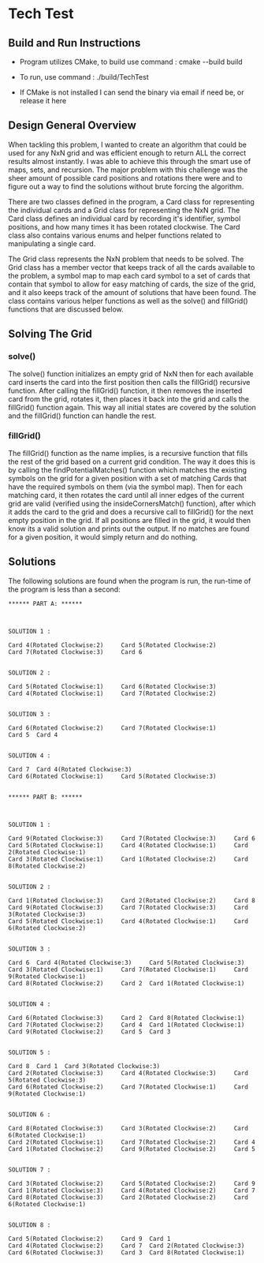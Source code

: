 # Tech Test

## Build and Run Instructions

- Program utilizes CMake, to build use command : cmake --build build
- To run, use command : ./build/TechTest

- If CMake is not installed I can send the binary via email if need be, or release it here
## Design General Overview

When tackling this problem, I wanted to create an algorithm that could be used for any NxN grid and was efficient enough to return ALL the correct results almost instantly. I was able to achieve this through the smart use of maps, sets, and recursion. The major problem with this challenge was the sheer amount of possible card positions and rotations there were and to figure out a way to find the solutions without brute forcing the algorithm.

There are two classes defined in the program, a Card class for representing the individual cards and a Grid class for representing the NxN grid. The Card class defines an individual card by recording it's identifier, symbol positions, and how many times it has been rotated clockwise. The Card class also contains various enums and helper functions related to manipulating a single card. 

The Grid class represents the NxN problem that needs to be solved. The Grid class has a member vector that keeps track of all the cards available to the problem, a symbol map to map each card symbol to a set of cards that contain that symbol to allow for easy matching of cards, the size of the grid, and it also keeps track of the amount of solutions that have been found. The class contains various helper functions as well as the solve() and fillGrid() functions that are discussed below.

## Solving The Grid
### solve()
 The solve() function initializes an empty grid of NxN then for each available card inserts the card into the first position then calls the fillGrid() recursive function. After calling the fillGrid() function, it then removes the inserted card from the grid, rotates it, then places it back into the grid and calls the fillGrid() function again. This way all initial states are covered by the solution and the fillGrid() function can handle the rest.

### fillGrid()
The fillGrid() function as the name implies, is a recursive function that fills the rest of the grid based on a current grid condition. The way it does this is by calling the findPotentialMatches() function which matches the existing symbols on the grid for a given position with a set of matching Cards that have the required symbols on them (via the symbol map). Then for each matching card, it then rotates the card until all inner edges of the current grid are valid (verified using the insideCornersMatch() function), after which it adds the card to the grid and does a recursive call to fillGrid() for the next empty position in the grid. If all positions are filled in the grid, it would then know its a valid solution and prints out the output. If no matches are found for a given position, it would simply return and do nothing.

## Solutions

The following solutions are found when the program is run, the run-time of the program is less than a second:

    ****** PART A: ******



    SOLUTION 1 : 

    Card 4(Rotated Clockwise:2)     Card 5(Rotated Clockwise:2)
    Card 7(Rotated Clockwise:3)     Card 6


    SOLUTION 2 : 

    Card 5(Rotated Clockwise:1)     Card 6(Rotated Clockwise:3)
    Card 4(Rotated Clockwise:1)     Card 7(Rotated Clockwise:2)


    SOLUTION 3 : 

    Card 6(Rotated Clockwise:2)     Card 7(Rotated Clockwise:1)
    Card 5  Card 4


    SOLUTION 4 : 

    Card 7  Card 4(Rotated Clockwise:3)
    Card 6(Rotated Clockwise:1)     Card 5(Rotated Clockwise:3)


    ****** PART B: ******



    SOLUTION 1 : 

    Card 9(Rotated Clockwise:3)     Card 7(Rotated Clockwise:3)     Card 6
    Card 5(Rotated Clockwise:1)     Card 4(Rotated Clockwise:1)     Card 2(Rotated Clockwise:1)
    Card 3(Rotated Clockwise:1)     Card 1(Rotated Clockwise:2)     Card 8(Rotated Clockwise:2)


    SOLUTION 2 : 

    Card 1(Rotated Clockwise:3)     Card 2(Rotated Clockwise:2)     Card 8
    Card 9(Rotated Clockwise:3)     Card 7(Rotated Clockwise:3)     Card 3(Rotated Clockwise:3)
    Card 5(Rotated Clockwise:1)     Card 4(Rotated Clockwise:1)     Card 6(Rotated Clockwise:2)


    SOLUTION 3 : 

    Card 6  Card 4(Rotated Clockwise:3)     Card 5(Rotated Clockwise:3)
    Card 3(Rotated Clockwise:1)     Card 7(Rotated Clockwise:1)     Card 9(Rotated Clockwise:1)
    Card 8(Rotated Clockwise:2)     Card 2  Card 1(Rotated Clockwise:1)


    SOLUTION 4 : 

    Card 6(Rotated Clockwise:3)     Card 2  Card 8(Rotated Clockwise:1)
    Card 7(Rotated Clockwise:2)     Card 4  Card 1(Rotated Clockwise:1)
    Card 9(Rotated Clockwise:2)     Card 5  Card 3


    SOLUTION 5 : 

    Card 8  Card 1  Card 3(Rotated Clockwise:3)
    Card 2(Rotated Clockwise:3)     Card 4(Rotated Clockwise:3)     Card 5(Rotated Clockwise:3)
    Card 6(Rotated Clockwise:2)     Card 7(Rotated Clockwise:1)     Card 9(Rotated Clockwise:1)


    SOLUTION 6 : 

    Card 8(Rotated Clockwise:3)     Card 3(Rotated Clockwise:2)     Card 6(Rotated Clockwise:1)
    Card 2(Rotated Clockwise:1)     Card 7(Rotated Clockwise:2)     Card 4
    Card 1(Rotated Clockwise:2)     Card 9(Rotated Clockwise:2)     Card 5


    SOLUTION 7 : 

    Card 3(Rotated Clockwise:2)     Card 5(Rotated Clockwise:2)     Card 9
    Card 1(Rotated Clockwise:3)     Card 4(Rotated Clockwise:2)     Card 7
    Card 8(Rotated Clockwise:3)     Card 2(Rotated Clockwise:2)     Card 6(Rotated Clockwise:1)


    SOLUTION 8 : 

    Card 5(Rotated Clockwise:2)     Card 9  Card 1
    Card 4(Rotated Clockwise:2)     Card 7  Card 2(Rotated Clockwise:3)
    Card 6(Rotated Clockwise:3)     Card 3  Card 8(Rotated Clockwise:1)



